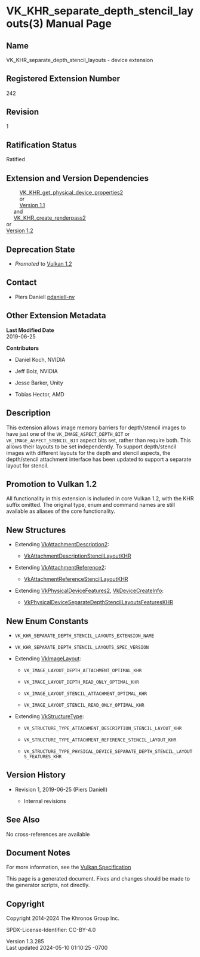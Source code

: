 # VK_KHR_separate_depth_stencil_layouts(3) Manual Page

## Name

VK_KHR_separate_depth_stencil_layouts - device extension



## <a href="#_registered_extension_number" class="anchor"></a>Registered Extension Number

242

## <a href="#_revision" class="anchor"></a>Revision

1

## <a href="#_ratification_status" class="anchor"></a>Ratification Status

Ratified

## <a href="#_extension_and_version_dependencies" class="anchor"></a>Extension and Version Dependencies

        
[VK_KHR_get_physical_device_properties2](https://registry.khronos.org/vulkan/specs/1.3-extensions/man/html/VK_KHR_get_physical_device_properties2.html)  
         or  
         [Version 1.1](#versions-1.1)  
     and  
     [VK_KHR_create_renderpass2](https://registry.khronos.org/vulkan/specs/1.3-extensions/man/html/VK_KHR_create_renderpass2.html)  
or  
[Version 1.2](#versions-1.2)  

## <a href="#_deprecation_state" class="anchor"></a>Deprecation State

- *Promoted* to <a
  href="https://registry.khronos.org/vulkan/specs/1.3-extensions/html/vkspec.html#versions-1.2-promotions"
  target="_blank" rel="noopener">Vulkan 1.2</a>

## <a href="#_contact" class="anchor"></a>Contact

- Piers Daniell <a
  href="https://github.com/KhronosGroup/Vulkan-Docs/issues/new?body=%5BVK_KHR_separate_depth_stencil_layouts%5D%20@pdaniell-nv%0A*Here%20describe%20the%20issue%20or%20question%20you%20have%20about%20the%20VK_KHR_separate_depth_stencil_layouts%20extension*"
  target="_blank" rel="nofollow noopener"><em></em>pdaniell-nv</a>

## <a href="#_other_extension_metadata" class="anchor"></a>Other Extension Metadata

**Last Modified Date**  
2019-06-25

**Contributors**  
- Daniel Koch, NVIDIA

- Jeff Bolz, NVIDIA

- Jesse Barker, Unity

- Tobias Hector, AMD

## <a href="#_description" class="anchor"></a>Description

This extension allows image memory barriers for depth/stencil images to
have just one of the `VK_IMAGE_ASPECT_DEPTH_BIT` or
`VK_IMAGE_ASPECT_STENCIL_BIT` aspect bits set, rather than require both.
This allows their layouts to be set independently. To support
depth/stencil images with different layouts for the depth and stencil
aspects, the depth/stencil attachment interface has been updated to
support a separate layout for stencil.

## <a href="#_promotion_to_vulkan_1_2" class="anchor"></a>Promotion to Vulkan 1.2

All functionality in this extension is included in core Vulkan 1.2, with
the KHR suffix omitted. The original type, enum and command names are
still available as aliases of the core functionality.

## <a href="#_new_structures" class="anchor"></a>New Structures

- Extending [VkAttachmentDescription2](https://registry.khronos.org/vulkan/specs/1.3-extensions/man/html/VkAttachmentDescription2.html):

  - [VkAttachmentDescriptionStencilLayoutKHR](https://registry.khronos.org/vulkan/specs/1.3-extensions/man/html/VkAttachmentDescriptionStencilLayoutKHR.html)

- Extending [VkAttachmentReference2](https://registry.khronos.org/vulkan/specs/1.3-extensions/man/html/VkAttachmentReference2.html):

  - [VkAttachmentReferenceStencilLayoutKHR](https://registry.khronos.org/vulkan/specs/1.3-extensions/man/html/VkAttachmentReferenceStencilLayoutKHR.html)

- Extending [VkPhysicalDeviceFeatures2](https://registry.khronos.org/vulkan/specs/1.3-extensions/man/html/VkPhysicalDeviceFeatures2.html),
  [VkDeviceCreateInfo](https://registry.khronos.org/vulkan/specs/1.3-extensions/man/html/VkDeviceCreateInfo.html):

  - [VkPhysicalDeviceSeparateDepthStencilLayoutsFeaturesKHR](https://registry.khronos.org/vulkan/specs/1.3-extensions/man/html/VkPhysicalDeviceSeparateDepthStencilLayoutsFeaturesKHR.html)

## <a href="#_new_enum_constants" class="anchor"></a>New Enum Constants

- `VK_KHR_SEPARATE_DEPTH_STENCIL_LAYOUTS_EXTENSION_NAME`

- `VK_KHR_SEPARATE_DEPTH_STENCIL_LAYOUTS_SPEC_VERSION`

- Extending [VkImageLayout](https://registry.khronos.org/vulkan/specs/1.3-extensions/man/html/VkImageLayout.html):

  - `VK_IMAGE_LAYOUT_DEPTH_ATTACHMENT_OPTIMAL_KHR`

  - `VK_IMAGE_LAYOUT_DEPTH_READ_ONLY_OPTIMAL_KHR`

  - `VK_IMAGE_LAYOUT_STENCIL_ATTACHMENT_OPTIMAL_KHR`

  - `VK_IMAGE_LAYOUT_STENCIL_READ_ONLY_OPTIMAL_KHR`

- Extending [VkStructureType](https://registry.khronos.org/vulkan/specs/1.3-extensions/man/html/VkStructureType.html):

  - `VK_STRUCTURE_TYPE_ATTACHMENT_DESCRIPTION_STENCIL_LAYOUT_KHR`

  - `VK_STRUCTURE_TYPE_ATTACHMENT_REFERENCE_STENCIL_LAYOUT_KHR`

  - `VK_STRUCTURE_TYPE_PHYSICAL_DEVICE_SEPARATE_DEPTH_STENCIL_LAYOUTS_FEATURES_KHR`

## <a href="#_version_history" class="anchor"></a>Version History

- Revision 1, 2019-06-25 (Piers Daniell)

  - Internal revisions

## <a href="#_see_also" class="anchor"></a>See Also

No cross-references are available

## <a href="#_document_notes" class="anchor"></a>Document Notes

For more information, see the <a
href="https://registry.khronos.org/vulkan/specs/1.3-extensions/html/vkspec.html#VK_KHR_separate_depth_stencil_layouts"
target="_blank" rel="noopener">Vulkan Specification</a>

This page is a generated document. Fixes and changes should be made to
the generator scripts, not directly.

## <a href="#_copyright" class="anchor"></a>Copyright

Copyright 2014-2024 The Khronos Group Inc.

SPDX-License-Identifier: CC-BY-4.0

Version 1.3.285  
Last updated 2024-05-10 01:10:25 -0700
